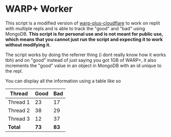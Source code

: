 # WARP+ Worker
This script is a modified version of [warp-plus-cloudflare](https://github.com/ALIILAPRO/warp-plus-cloudflare) to work on replit with multiple repls and is able to track the "good" and "bad" using MongoDB. **This script is for personal use and is not meant for public use, which means that you cannot just run the script and expecting it to work without modifying it.**

The script works by doing the referrer thing (i dont really know how it works tbh) and on "good" instead of just saying you got 1GB of WARP+, it also increments the "good" value in an object in MongoDB with an id unique to the repl.

You can display all the information using a table like so

| Thread    | Good   | Bad    |
| --------- | ------ | ------ |
| Thread 1  | 23     | 17     |
| Thread 2  | 38     | 29     |
| Thread 3  | 12     | 37     |
| **Total** | **73** | **83** |
